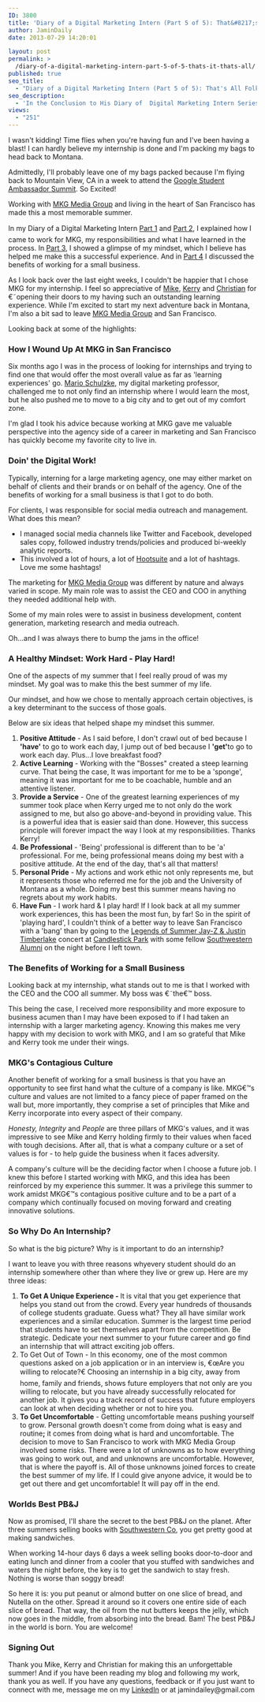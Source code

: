 ```yaml
---
ID: 3800
title: 'Diary of a Digital Marketing Intern (Part 5 of 5): That&#8217;s It, That&#8217;s All!'
author: JaminDaily
date: 2013-07-29 14:20:01

layout: post
permalink: >
  /diary-of-a-digital-marketing-intern-part-5-of-5-thats-it-thats-all/
published: true
seo_title:
  - "Diary of a Digital Marketing Intern (Part 5 of 5): That's All Folks!"
seo_description:
  - 'In the Conclusion to His Diary of  Digital Marketing Intern Series, Jamin Dailey Recaps His Summer Internship at MKG Media Group'
views:
  - "251"
---
```

<p>I wasn't kidding! Time flies when you're having fun and I've been having a blast! I can hardly believe my internship is done and I'm packing my bags to head back to Montana.</p>

<p>Admittedly, I'll probably leave one of my bags packed because I'm flying back to Mountain View, CA in a week to attend the <a href="https://www.youtube.com/watch?v=IVDS7Oa0TI4" target="_blank">Google Student Ambassador Summit</a>. So Excited!</p>

<p>Working with <a href="http://mkgmediagroup.com/" target="_blank">MKG Media Group</a> and living in the heart of San Francisco has made this a most memorable summer.</p>

<!--more-->

<p>In my Diary of a Digital Marketing Intern <a title="Diary of a Digital Marketing Intern: Part 1 of 5" href="http://mkgmediagroup.com/dairy-of-a-digital-marketing-intern-part-1-of-5/" target="_blank">Part 1</a> and <a title="Diary of a Digital Marketing Intern: Doin€™ Work!" href="http://mkgmediagroup.com/diary-of-a-digital-marketing-intern-doin-work/" target="_blank">Part 2</a>, I explained how I came to work for MKG, my responsibilities and what I have learned in the process. In <a title="Diary of a Digital Marketing Intern (Part 3 of 5): A Winning Mindset!" href="http://mkgmediagroup.com/diary-of-a-digital-marketing-intern-part-3-of-5-a-winning-mindset/" target="_blank">Part 3</a>, I showed a glimpse of my mindset, which I believe has helped me make this a successful experience. And in <a title="Diary of a Digital Marketing Intern (Part 4 of 5): The Benefits of Working for a Small Business" href="http://mkgmediagroup.com/diary-of-a-digital-marketing-intern-4-of-5-the-benefits-of-working-for-a-small-business/" target="_blank">Part 4</a> I discussed<b> </b>the benefits of working for a small business.</p>

<p>As I look back over the last eight weeks, I couldn't be happier that I chose MKG for my internship. I feel so appreciative of <a href="http://www.linkedin.com/in/mikekrass" target="_blank">Mike</a>, <a href="http://kerryguard.com/" target="_blank">Kerry</a> and <a href="http://www.christianbullock.net/" target="_blank">Christian</a> for €˜opening their doors to my having such an outstanding learning experience. While I'm excited to start my next adventure back in Montana, I'm also a bit sad to leave <a href="http://mkgmediagroup.com/" target="_blank">MKG Media Group</a> and San Francisco.</p>

<p>Looking back at some of the highlights:</p>

<h3>How I Wound Up At MKG in San Francisco</h3>

<p>Six months ago I was in the process of looking for internships and trying to find one that would offer the most overall value as far as 'learning experiences' go. <a href="http://ideamensch.com/mario/" target="_blank">Mario Schulzke</a>, my digital marketing professor, challenged me to not only find an internship where I would learn the most, but he also pushed me to move to a big city and to get out of my comfort zone.</p>

<p>I'm glad I took his advice because working at MKG gave me valuable perspective into the agency side of a career in marketing and San Francisco has quickly become my favorite city to live in.</p>

<h3>Doin' the Digital Work!</h3>
<p>Typically, interning for a large marketing agency, one may either market on behalf of clients and their brands or on behalf of the agency. One of the benefits of working for a small business is that I got to do both.</p>

<p>For clients, I was responsible for social media outreach and management. What does this mean?</p>
<ul>
	<li>I managed social media channels like Twitter and Facebook, developed sales copy, followed industry trends/policies and produced bi-weekly analytic reports. </span></li>
	<li>This involved a lot of hours, a lot of <a href="https://hootsuite.com/" target="_blank">Hootsuite</a> and a lot of hashtags. Love me some hashtags!</li>
</ul>

<p>The marketing for <a href="http://mkgmediagroup.com/" target="_blank">MKG Media Group</a> was different by nature and always varied in scope. My main role was to assist the CEO and COO in anything they needed additional help with.</p>

<p>Some of my main roles were to assist in business development, content generation, marketing research and media outreach.</p>

<p>Oh...and I was always there to bump the jams in the office!</p>

<h3>A Healthy Mindset: Work Hard - Play Hard!</h3>

<p>One of the aspects of my summer that I feel really proud of was my mindset. My goal was to make this the best summer of my life.</p>

<p>Our mindset, and how we chose to mentally approach certain objectives, is a key determinant to the success of those goals.</p>

<p>Below are six ideas that helped shape my mindset this summer.</p>
<ol>
	<li><strong>Positive Attitude</strong> - As I said before, I don't crawl out of bed because I <strong>'have'</strong> to go to work each day, I jump out of bed because I <strong >'get'</strong>to go to work each day. Plus...I love breakfast food?</li>
	<li><strong>Active Learning</strong> - Working with the "Bosses" created a steep learning curve. That being the case, It was important for me to be a 'sponge', meaning it was important for me to be coachable, humble and an attentive listener.</li>
	<li><strong>Provide a Service</strong> - One of the greatest learning experiences of my summer took place when Kerry urged me to not only do the work assigned to me, but also go above-and-beyond in providing value. This is a powerful idea that is easier said than done. However, this success principle will forever impact the way I look at my responsibilities. Thanks Kerry!</li>
	<li><strong>Be Professional</strong> - 'Being' professional is different than to be 'a' professional. For me, being professional means doing my best with a positive attitude. At the end of the day, that's all that matters!</li>
	<li><strong>Personal Pride</strong> - My actions and work ethic not only represents me, but it represents those who referred me for the job and the University of Montana as a whole. Doing my best this summer means having no regrets about my work habits.</li>
	<li><strong>Have Fun</strong> - I work hard &amp; I play hard! If I look back at all my summer work experiences, this has been the most fun, by far! So in the spirit of 'playing hard', I couldn't think of a better way to leave San Francisco with a 'bang' than by going to the <a href="https://www.facebook.com/events/214486305358371/" target="_blank">Legends of Summer Jay-Z &amp; Justin Timberlake</a> concert at <a href="http://en.wikipedia.org/wiki/Candlestick_Park" target="_blank">Candlestick Park</a> with some fellow <a href="http://www.wesoldbooks.com/s/236/start.aspx" target="_blank">Southwestern Alumni</a> on the night before I left town.</li>
</ol>

<h3>The Benefits of Working for a Small Business</h3>

<p>Looking back at my internship, what stands out to me is that I worked with the CEO and the COO all summer. My boss was €˜the€™ boss.</p>
<p>This being the case, I received more responsibility and more exposure to business acumen than I may have been exposed to if I had taken an internship with a larger marketing agency. Knowing this makes me very happy with my decision to work with MKG, and I am so grateful that Mike and Kerry took me under their wings.</p>

<h3>MKG's Contagious Culture</h3>

<p>Another benefit of working for a small business is that you have an opportunity to see first hand what the culture of a company is like. MKG€™s culture and values are not limited to a fancy piece of paper framed on the wall but, more importantly, they comprise a set of principles that Mike and Kerry incorporate into every aspect of their company.</p>

<p><i>Honesty, Integrity </i>and<i> People </i>are three pillars of MKG's values, and it was impressive to see Mike and Kerry holding firmly to their values when faced with tough decisions. After all, that is what a company culture or a<b> </b>set of values is for - to help guide the business when it faces<b> </b>adversity.</p>

<p>A company's culture will be the deciding factor when I choose a future job. I knew this before I started working with MKG, and this idea has been reinforced by my experience this summer. It was a privilege this summer to work amidst MKG€™s contagious positive culture and to be a part of a company which continually focused on moving forward and creating innovative solutions.</p>

<h3>So Why Do An Internship?</h3>

<p>So what is the big picture? Why is it important to do an internship?</p>

<p>I want to leave you with three reasons whyevery student should do an internship somewhere other than where they live or grew up. Here are my three ideas:</p>
<ol>
	<li><strong>To Get A Unique Experience - </strong>It is vital that you get experience that helps you stand out from the crowd. Every year hundreds of thousands of college students graduate. Guess what? They all have similar work experiences and a similar education. Summer is the largest time period that students have to set themselves apart from the competition. Be strategic. Dedicate your next summer to your future career and go find an internship that will attract exciting job offers.</li>
	<li><strong">To Get Out of Town</strong> - In this economy, one of the most common questions asked on a job application or in an interview is, €œAre you willing to relocate?€ Choosing an internship in a big city, away from home, family and friends, shows future employers that not only are you willing to relocate, but you have already successfully relocated for another job. It gives you a track record of success that future employers can look at when deciding whether or not to hire you.</li>
	<li><strong>To Get Uncomfortable</strong> - Getting uncomfortable means pushing yourself to grow. Personal growth doesn't come from doing what is easy and routine<b>;</b> it comes from doing what is hard and uncomfortable. The decision to move to San Francisco to work with MKG Media Group involved some risks. There were a lot of unknowns as to how everything was going to work out, and and unknowns are uncomfortable. However, that is where the payoff is. All of those unknowns joined forces to create the best summer of my life. If I could give anyone advice, it would be to get out there and get uncomfortable! It will pay off in the end.</li>
</ol>

<h3>Worlds Best PB&J</h3>
<p>Now as promised, I'll share the secret to the best PB&J on the planet. After three summers selling books with <a href="http://www.southwestern.com/" target="_blank">Southwestern Co</a>, you get pretty good at making sandwiches.</p>

<p>When working 14-hour days 6 days a week selling books door-to-door and eating lunch and dinner from a cooler that you stuffed with sandwiches and waters the night before, the key is to get the sandwich to stay fresh. Nothing is worse than soggy bread!</p>

<p>So here it is: you put peanut or almond butter on one slice of bread, and Nutella on the other. Spread it around so it covers one entire side of each slice of bread. That way, the oil from the nut butters keeps the jelly, which now goes in the middle, from absorbing into the bread. Bam! The best PB&J in the world is born. You are welcome!</p>

<h3>Signing Out</h3>
<p>Thank you Mike, Kerry and Christian for making this an unforgettable summer! And if you have been reading my blog and following my work, thank you as well. If you have any questions, feedback or if you just want to connect with me, message me on my <a href="http://www.linkedin.com/profile/view?id=80991800&amp;trk=nav_responsive_tab_profile" target="_blank">LinkedIn</a> or at jamindailey@gmail.com</p>